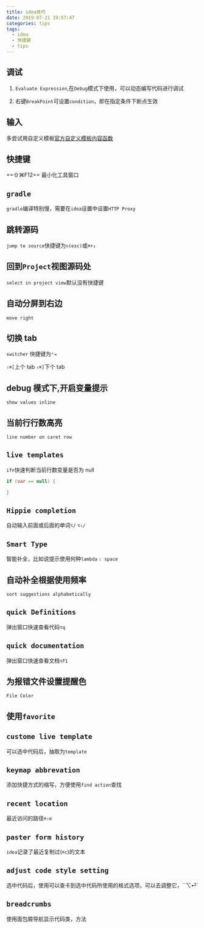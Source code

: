 ```yaml
---
title: idea技巧
date: 2019-07-21 19:57:47
categories: tips
tags:
  - idea
  - 快捷键
  - tips
---
```


## 调试

1. `Evaluate Expression`,在`Debug`模式下使用，可以动态编写代码进行调试

2. 右键`BreakPoint`可设置`condition`，即在指定条件下断点生效

## 输入

多尝试用自定义模板[官方自定义模板内容函数](https://www.jetbrains.com/help/idea/template-variables.html)

## 快捷键

==⇧⌘F12== 最小化工具窗口

## `gradle`

`gradle`编译特别慢，需要在`idea`设置中设置`HTTP Proxy`

## 跳转源码

`jump to source`快捷键为`⎋(esc)`或`⌘+↓`

## 回到`Project`视图源码处

`select in project view`默认没有快捷键

## 自动分屏到右边

`move right`

## 切换 tab

`switcher` 快捷键为`⌃⇥`

`⇧⌘[`上个 tab
`⇧⌘]`下个 tab

## debug 模式下,开启变量提示

`show values inline`

## 当前行行数高亮

`line number on caret row`

## `live templates`

`ifn`快速判断当前行数变量是否为 null

```java
if (var == null) {

}
```

## `Hippie completion`

自动输入前面或后面的单词`⌥/` `⌥⇧/`

## `Smart Type`

智能补全，比如说提示使用何种`lambda` `⇧ space`

## 自动补全根据使用频率

`sort suggestions alphabetically`

## `quick Definitions`

弹出窗口快速查看代码`⌥q`

## `quick documentation`

弹出窗口快速查看文档`⌥F1`

## 为报错文件设置提醒色

`File Color`

## 使用`favorite`

## `custome live template`

可以选中代码后，抽取为`template`

## `keymap abbrevation`

添加快捷方式的缩写，方便使用`find action`查找

## `recent location`

最近访问的路径`⌘⇧e`

## `paster form history`

`idea`记录了最近复制过(`⌘c`)的文本

## `adjust code style setting`

选中代码后，使用可以查卡到选中代码所使用的格式选项，可以去调整它，``⌥⏎`

## `breadcrumbs`

使用面包屑导航显示代码类，方法
